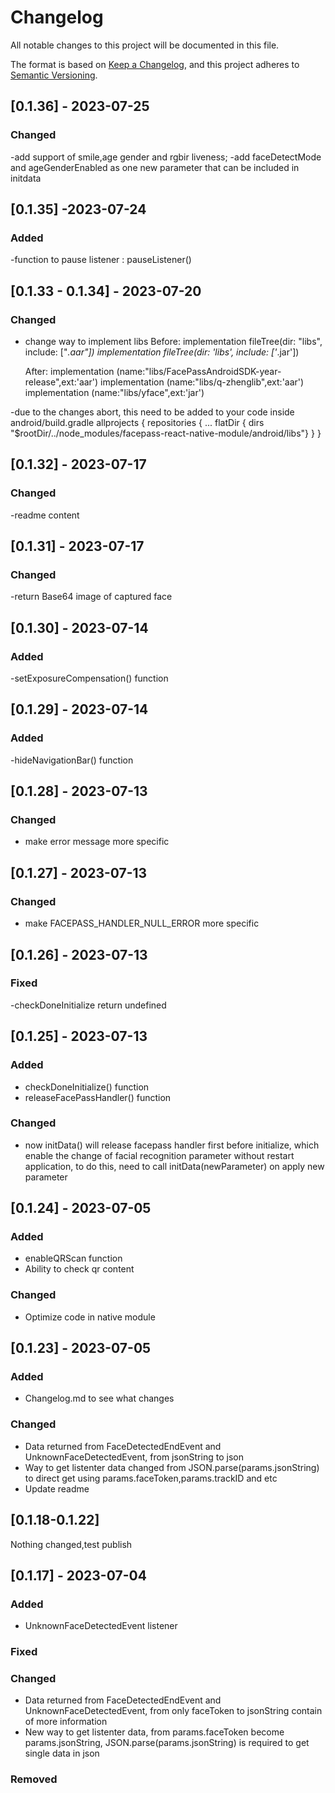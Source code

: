 # Changelog

All notable changes to this project will be documented in this file.

The format is based on [Keep a Changelog](https://keepachangelog.com/en/1.0.0/),
and this project adheres to [Semantic Versioning](https://semver.org/spec/v2.0.0.html).


## [0.1.36] - 2023-07-25

### Changed

-add support of smile,age gender and rgbir liveness;
-add faceDetectMode and ageGenderEnabled as one new parameter that can be included in initdata 


## [0.1.35] -2023-07-24

### Added

-function to pause listener : pauseListener()

## [0.1.33 - 0.1.34] - 2023-07-20

### Changed

- change way to implement libs
  Before:
  implementation fileTree(dir: "libs", include: ["*.aar"])
  implementation fileTree(dir: 'libs', include: ['*.jar'])

  After:
  implementation (name:"libs/FacePassAndroidSDK-year-release",ext:'aar')
  implementation (name:"libs/q-zhenglib",ext:'aar')
  implementation (name:"libs/yface",ext:'jar')

-due to the changes abort, this need to be added to your code
    inside android/build.gradle
        allprojects {
            repositories {
                ...
                flatDir { dirs "$rootDir/../node_modules/facepass-react-native-module/android/libs"}
            }
        }

## [0.1.32] - 2023-07-17

### Changed

-readme content

## [0.1.31] - 2023-07-17

### Changed

-return Base64 image of captured face

## [0.1.30] - 2023-07-14

### Added

-setExposureCompensation() function

## [0.1.29] - 2023-07-14

### Added

-hideNavigationBar() function

## [0.1.28] - 2023-07-13

### Changed

- make error message more specific

## [0.1.27] - 2023-07-13

### Changed

- make FACEPASS_HANDLER_NULL_ERROR more specific

## [0.1.26] - 2023-07-13

### Fixed

-checkDoneInitialize return undefined

## [0.1.25] - 2023-07-13

### Added

-  checkDoneInitialize() function
- releaseFacePassHandler() function

### Changed

- now initData() will release facepass handler first before initialize, which enable the change of facial recognition parameter without restart application, to do this, need to call initData(newParameter) on apply new parameter

## [0.1.24] - 2023-07-05

### Added

- enableQRScan function
- Ability to check qr content

### Changed

- Optimize code in native module

## [0.1.23] - 2023-07-05

### Added

- Changelog.md to see what changes

### Changed

- Data returned from FaceDetectedEndEvent and UnknownFaceDetectedEvent, from jsonString to json
- Way to get listenter data changed from JSON.parse(params.jsonString) to direct get using params.faceToken,params.trackID and etc
- Update readme

## [0.1.18-0.1.22]

Nothing changed,test publish

## [0.1.17] - 2023-07-04

### Added

- UnknownFaceDetectedEvent listener

### Fixed



### Changed

- Data returned from FaceDetectedEndEvent and UnknownFaceDetectedEvent, from only faceToken to jsonString contain of more information
- New way to get listenter data, from params.faceToken become params.jsonString, JSON.parse(params.jsonString) is required to get single data in json

### Removed

